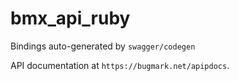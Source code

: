 # bmx_api_ruby

Bindings auto-generated by `swagger/codegen`

API documentation at `https://bugmark.net/apipdocs`.


